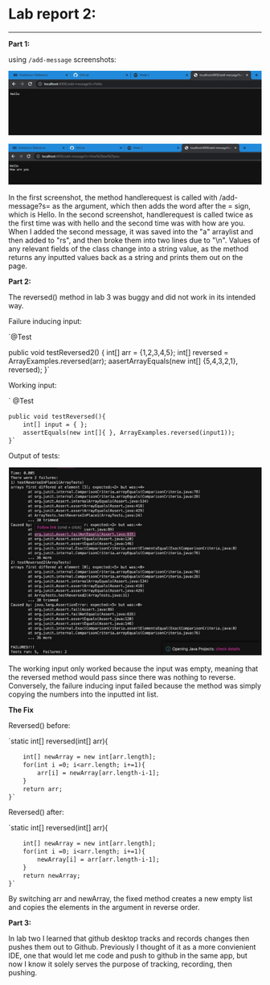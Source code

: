 # Lab report 2: 
---
**Part 1:**

 using `/add-message` screenshots: 
 
 ![Image](hello.jpg)
 
 ![Image](howareyou.jpg)
 
 In the first screenshot, the method handlerequest is called with /add-message?s= as the argument, which then adds the word after the = sign, which is Hello. In the second screenshot, handlerequest is called twice as the first time was with hello and the second time was with how are you. When I added the second message, it was saved into the "a" arraylist and then added to "rs", and then broke them into two lines due to "\n". Values of any relevant fields of the class change into a string value, as the method returns any inputted values back as a string and prints them out on the page. 
 
**Part 2:**

The reversed() method in lab 3 was buggy and did not work in its intended way. 

Failure inducing input: 

`@Test 

   public void testReversed2() {
        int[] arr = {1,2,3,4,5};
        int[] reversed = ArrayExamples.reversed(arr);
        aasertArrayEquals(new int[] {5,4,3,2,1}, reversed);
    }`

Working input:

` @Test

    public void testReversed(){
        int[] input = { };
        assertEquals(new int[]{ }, ArrayExamples.reversed(input1));
    }`

Output of tests: 

![Image](outputs.jpg)

The working input only worked because the input was empty, meaning that the reversed method would pass since there was nothing to reverse. Conversely, the failure inducing input failed because the method was simply copying the numbers into the inputted int list. 

**The Fix**

Reversed() before: 

 `static int[] reversed(int[] arr){
 
        int[] newArray = new int[arr.length];
        for(int i =0; i<arr.length; i+=1){
            arr[i] = newArray[arr.length-i-1];
        }
        return arr; 
    }`

Reversed() after:

`static int[] reversed(int[] arr){

        int[] newArray = new int[arr.length];
        for(int i =0; i<arr.length; i+=1){
            newArray[i] = arr[arr.length-i-1];
        }
        return newArray; 
    }`

By switching arr and newArray, the fixed method creates a new empty list and copies the elements in the argument in reverse order.

**Part 3:**

In lab two I learned that github desktop tracks and records changes then pushes them out to Github. Previously I thought of it as a more convienient IDE, one that would let me code and push to github in the same app, but now I know it solely serves the purpose of tracking, recording, then pushing. 



